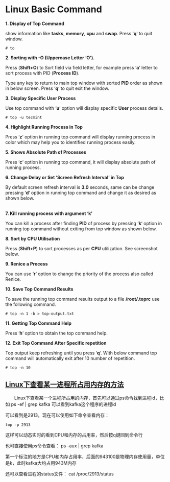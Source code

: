 # Linux Basic Command

**1. Display of Top Command**

show information like **tasks**, **memory**, **cpu** and **swap**. Press ‘**q**‘ to quit window.

```text
# to

```

**2. Sorting with -O \(Uppercase Letter ‘O’\).**

Press \(**Shift+O**\) to Sort field via field letter, for example press ‘**a**‘ letter to sort process with PID \(**Process ID**\).

Type any key to return to main top window with sorted **PID** order as shown in below screen. Press ‘**q**‘ to quit exit the window.

**3. Display Specific User Process**

Use top command with ‘**u**‘ option will display specific **User** process details.

```text
# top -u tecmint
```

**4. Highlight Running Process in Top**

Press ‘**z**‘ option in running top command will display running process in color which may help you to identified running process easily.

**5. Shows Absolute Path of Processes**

Press ‘**c**‘ option in running top command, it will display absolute path of running process.

**6. Change Delay or Set ‘Screen Refresh Interval’ in Top**

By default screen refresh interval is **3.0** seconds, same can be change pressing ‘**d**‘ option in running top command and change it as desired as shown below.

[  
](https://www.tecmint.com/wp-content/uploads/2012/08/Top-Set-Refresh-Time.jpg)**7. Kill running process with argument ‘k’**

You can kill a process after finding **PID** of process by pressing ‘**k**‘ option in running top command without exiting from top window as shown below.

**8. Sort by CPU Utilisation**

Press \(**Shift+P**\) to sort processes as per **CPU** utilization. See screenshot below.

**9. Renice a Process**

You can use ‘**r**‘ option to change the priority of the process also called Renice.

**10. Save Top Command Results**

To save the running top command results output to a file **/root/.toprc** use the following command.

```text
# top -n 1 -b > top-output.txt
```

**11. Getting Top Command Help**

Press ‘**h**‘ option to obtain the top command help.

**12. Exit Top Command After Specific repetition**

Top output keep refreshing until you press ‘**q**‘. With below command top command will automatically exit after 10 number of repetition.

```text
# top -n 10
```



## [Linux下查看某一进程所占用内存的方法](https://www.cnblogs.com/freeweb/p/5407105.html)

　　Linux下查看某一个进程所占用的内存，首先可以通过ps命令找到进程id，比如 ps -ef \| grep kafka 可以看到kafka这个程序的进程id

可以看到是2913，现在可以使用如下命令查看内存：

```text
top -p 2913
```

这样可以动态实时的看到CPU和内存的占用率，然后按q键回到命令行

也可直接使用ps命令查看： ps -aux \| grep kafka 

第一个标注的地方是CPU和内存占用率，后面的943100是物理内存使用量，单位是k，此时kafka大约占用943M内存

还可以查看进程的status文件： cat /proc/2913/status 


